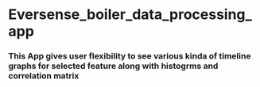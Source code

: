 # Eversense_boiler_data_processing_app

### This App gives user flexibility to see various kinda of timeline graphs for selected feature along with histogrms and correlation matrix
